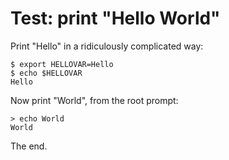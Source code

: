 # Test: print "Hello World"

Print "Hello" in a ridiculously complicated way:

	$ export HELLOVAR=Hello
    $ echo $HELLOVAR
	Hello

Now print "World", from the root prompt:

    > echo World
    World

The end.
